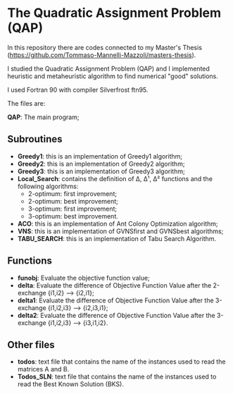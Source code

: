 # The Quadratic Assignment Problem (QAP)

In this repository there are codes connected to my Master's Thesis (https://github.com/Tommaso-Mannelli-Mazzoli/masters-thesis).

I studied the Quadratic Assignment Problem (QAP) and I implemented heuristic and metaheuristic algorithm to find numerical "good" solutions.

I used Fortran 90 with compiler  Silverfrost ftn95.


The files are:

 **QAP**: The main program;
## Subroutines

* **Greedy1**: this is an implementation of Greedy1 algorithm;
* **Greedy2**: this is an implementation of Greedy2 algorithm;
* **Greedy3**: this is an implementation of Greedy3 algorithm;
* **Local_Search**: contains the definition of Δ, Δ¹, Δ²  functions and the following algorithms:
  - 2-optimum: first improvement;
  - 2-optimum: best improvement;
  - 3-optimum: first improvement;
  - 3-optimum: best improvement.
* **ACO**: this is an implementation of Ant Colony Optimization algorithm;
* **VNS**: this is an implementation of GVNSfirst and GVNSbest algorithms;
* **TABU_SEARCH**: this is an implementation of Tabu Search Algorithm.

## Functions
* **funobj**: Evaluate the objective function value;
* **delta**: Evaluate the difference of Objective Function Value after the 2-exchange {i1,i2} --> {i2,i1};
* **delta1**: Evaluate the difference of Objective Function Value after the 3-exchange {i1,i2,i3} --> {i2,i3,i1};
* **delta2**: Evaluate the difference of Objective Function Value after the 3-exchange {i1,i2,i3} --> {i3,i1,i2}.
## Other files
* **todos**: text file that contains the name of the instances used to read the matrices A and B.
* **Todos_SLN**: text file that contains the name of the instances used to read the Best Known Solution (BKS).
